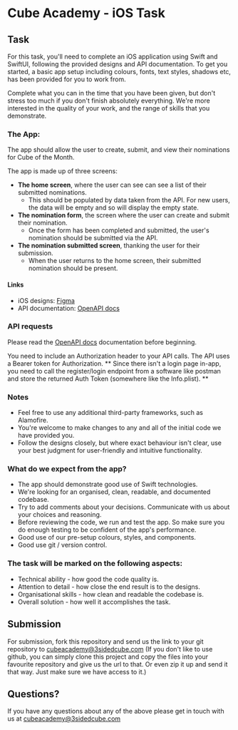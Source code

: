 # Cube Academy - iOS Task

## Task

For this task, you'll need to complete an iOS application using Swift and SwiftUI, following the provided designs and API documentation.
To get you started, a basic app setup including colours, fonts, text styles, shadows etc, has been provided for you to work from.

Complete what you can in the time that you have been given, but don't stress too much if you don't finish absolutely everything. We're more interested in the quality of your work, and the range of skills that you demonstrate.

### The App:

The app should allow the user to create, submit, and view their nominations for Cube of the Month.

The app is made up of three screens:
- **The home screen**, where the user can see can see a list of their submitted nominations.
  - This should be populated by data taken from the API. For new users, the data will be empty and so will display the empty state.
- **The nomination form**, the screen where the user can create and submit their nomination.
  - Once the form has been completed and submitted, the user's nomination should be submitted via the API.
- **The nomination submitted screen**, thanking the user for their submission.
  - When the user returns to the home screen, their submitted nomination should be present.

#### Links
- iOS designs: [Figma](https://www.figma.com/file/BAOzJacpI4IemeawyFlw5j/Mobile-Mini-Task-flow?type=design&node-id=3088-44039&mode=design&t=wgGz06wMsoOdDdnb-4)
- API documentation: [OpenAPI docs](https://cube-academy-api.cubeapis.com/docs)

### API requests

Please read the [OpenAPI docs](https://cube-academy-api.cubeapis.com/docs) documentation before beginning.

You need to include an Authorization header to your API calls. The API uses a Bearer token for Authorization.
** Since there isn't a login page in-app, you need to call the register/login endpoint from a software like postman and store the returned Auth Token (somewhere like the Info.plist). **

### Notes
- Feel free to use any additional third-party frameworks, such as Alamofire.
- You're welcome to make changes to any and all of the initial code we have provided you.
- Follow the designs closely, but where exact behaviour isn't clear, use your best judgment for user-friendly and intuitive functionality.

### What do we expect from the app? 
- The app should demonstrate good use of Swift technologies. 
- We're looking for an organised, clean, readable, and documented codebase.
- Try to add comments about your decisions. Communicate with us about your choices and reasoning.
- Before reviewing the code, we run and test the app. So make sure you do enough testing to be confident of the app's performance.
- Good use of our pre-setup colours, styles, and components.
- Good use git / version control.

### The task will be marked on the following aspects:
-	Technical ability - how good the code quality is.
-	Attention to detail - how close the end result is to the designs.
-	Organisational skills - how clean and readable the codebase is.
-	Overall solution - how well it accomplishes the task.

## Submission
For submission, fork this repository and send us the link to your git repository to [cubeacademy@3sidedcube.com](mailto:cubeacademy@3sidedcube.com?subject=Cube%20Academy%20Test)
(If you don't like to use github, you can simply clone this project and copy the files into your favourite repository and give us the url to that. Or even zip it up and send it that way. Just make sure we have access to it.)

## Questions?

If you have any questions about any of the above please get in touch with us at [cubeacademy@3sidedcube.com](mailto:cubeacademy@3sidedcube.com?subject=Cube%20Academy%20Test)


